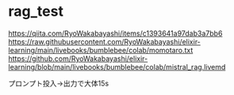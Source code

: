 # rag_test

https://qiita.com/RyoWakabayashi/items/c1393641a97dab3a7bb6
https://raw.githubusercontent.com/RyoWakabayashi/elixir-learning/main/livebooks/bumblebee/colab/momotaro.txt
https://github.com/RyoWakabayashi/elixir-learning/blob/main/livebooks/bumblebee/colab/mistral_rag.livemd

プロンプト投入→出力で大体15s

